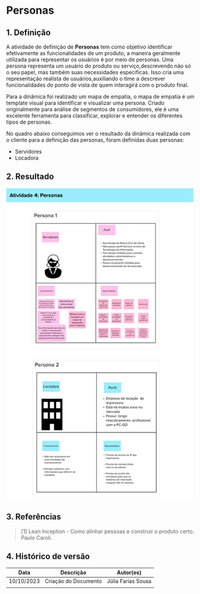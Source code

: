 # Personas

## 1. Definição
A atividade de definição de __Personas__  tem como objetivo identificar efetivamente as funcionalidades de um produto, a maneira
geralmente utilizada para representar os usuários é por meio de personas. Uma persona representa um usuário do produto ou serviço,descrevendo não só o seu papel, mas também suas necessidades específicas. Isso cria uma representação realista de usuários,auxiliando o time a descrever funcionalidades do ponto de vista de quem interagirá com o produto final.

Para a dinâmica foi realizado um mapa de empatia, o mapa de empatia é um template visual para identificar e visualizar
uma persona. Criado originalmente para análise de segmentos de consumidores, ele é uma excelente ferramenta para classificar,
explorar e entender os diferentes tipos de personas.

No quadro abaixo conseguimos ver o resultado da dinâmica realizada com o cliente para a definição das personas, foram definidas duas personas:

- Servidores
- Locadora

## 2. Resultado


![Personas](../assets/lean-inception/personas.png)


## 3. Referências

> [1] Lean Inception - Como alinhar pessoas e construir o produto certo. Paulo Caroli.

## 4. Histórico de versão

|**Data**|**Descrição**|**Autor(es)**|
|--------|-------------|--------------|
|10/10/2023| Criação do Documento |Júlia Farias Sousa|
||